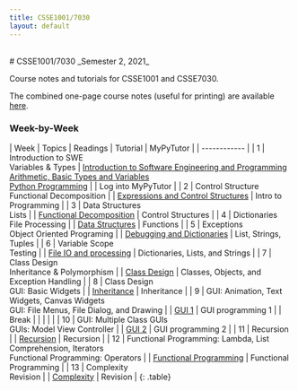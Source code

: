 ```yaml
---
title: CSSE1001/7030
layout: default
---
```

<br/>
# CSSE1001/7030
_Semester 2, 2021_<br/>

Course notes and tutorials for CSSE1001 and CSSE7030.

The combined one-page course notes (useful for printing) are available [here](/notes/all).

### Week-by-Week

| Week | Topics | Readings | Tutorial | MyPyTutor |
| ------------ |
| 1 | Introduction to SWE<br/>Variables & Types | [Introduction to Software Engineering and Programming](/notes/software-engineering)<br/>[Arithmetic, Basic Types and Variables](/notes/arithmetic-types-variables)<br/>[Python Programming](/notes/python-programming) | | Log into MyPyTutor |
| 2 | Control Structure<br/>Functional Decomposition | | [Expressions and Control Structures](/tutorials/expressions-control-structures) | Intro to Programming |
| 3 | Data Structures<br/>Lists | | [Functional Decomposition](/tutorials/functional-decomposition) | Control Structures |
| 4 | Dictionaries<br/>File Processing | | [Data Structures](/tutorials/data-structures) | Functions |
| 5 | Exceptions<br/>Object Oriented Programing | | [Debugging and Dictionaries](/tutorials/debugging-and-dictionaries) | List, Strings, Tuples |
| 6 | Variable Scope<br/>Testing | | [File IO and processing](/tutorials/file-processing) | Dictionaries, Lists, and Strings |
| 7 | Class Design<br/>Inheritance & Polymorphism | | [Class Design](/tutorials/class-design) | Classes, Objects, and Exception Handling |
| 8 | Class Design<br/>GUI: Basic Widgets | | [Inheritance](/tutorials/inheritance) | Inheritance |
| 9 | GUI: Animation, Text Widgets, Canvas Widgets<br/>GUI: File Menus, File Dialog, and Drawing | | [GUI 1](/tutorials/gui1) | GUI programming 1 |
| Break | | | | |
| 10 | GUI: Multiple Class GUIs<br/>GUIs: Model View Controller | | [GUI 2](/tutorials/gui2) | GUI programming 2 |
| 11 | Recursion | | [Recursion](/tutorials/recursion) | Recursion |
| 12 | Functional Programming: Lambda, List Comprehension, Iterators<br/>Functional Programming: Operators | | [Functional Programming](/tutorials/functional) | Functional Programming |
| 13 | Complexity<br/>Revision | | [Complexity](/tutorials/complexity) | Revision |
{: .table}
